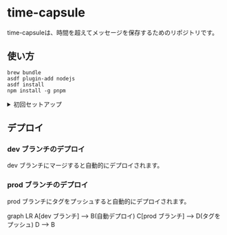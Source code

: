 # time-capsule

time-capsuleは、時間を超えてメッセージを保存するためのリポジトリです。

## 使い方

```shell
brew bundle
asdf plugin-add nodejs
asdf install
npm install -g pnpm
```

<details>
<summary>初回セットアップ</summary>

## Next.jsのプロジェクトを作成

```shell
$> pnpm dlx create-next-app frontend

pnpm dlx create-next-app frontend

Packages: +1
+
Progress: resolved 1, reused 1, downloaded 0, added 1, done
✔ Would you like to use TypeScript? … No / Yes
✔ Would you like to use ESLint? … No / Yes
✔ Would you like to use Tailwind CSS? … No / Yes
✔ Would you like to use `src/` directory? … No / Yes
✔ Would you like to use App Router? (recommended) … No / Yes
✔ Would you like to customize the default import alias (@/*)? … No / Yes
✔ What import alias would you like configured? … @/*
Creating a new Next.js app in /home/tqer39/workspace/time-capsule/frontend.

Using pnpm.

Initializing project with template: app-tw


Installing dependencies:
- react
- react-dom
- next

Installing devDependencies:
- typescript
- @types/node
- @types/react
- @types/react-dom
- autoprefixer
- postcss
- tailwindcss
- eslint
- eslint-config-next

Packages: +356
+++++++++++++++++++++++++++++++++++++++++++++++++++++++++++++++++++++++++++++++++++++++++++++++++++++++++++++++++++++++++++++++++++++++++++++++++++++++++
Progress: resolved 364, reused 355, downloaded 1, added 356, done

dependencies:
+ next 14.1.4
+ react 18.2.0
+ react-dom 18.2.0

devDependencies:
+ @types/node 20.11.30
+ @types/react 18.2.70
+ @types/react-dom 18.2.22
+ autoprefixer 10.4.19
+ eslint 8.57.0
+ eslint-config-next 14.1.4
+ postcss 8.4.38
+ tailwindcss 3.4.1
+ typescript 5.4.3

Done in 4s
Success! Created frontend at /home/tqer39/workspace/time-capsule/frontend
```

</details>

## デプロイ

### dev ブランチのデプロイ

dev ブランチにマージすると自動的にデプロイされます。

### prod ブランチのデプロイ

prod ブランチにタグをプッシュすると自動的にデプロイされます。

graph LR
A[dev ブランチ] --> B(自動デプロイ)
C[prod ブランチ] --> D(タグをプッシュ)
D --> B
